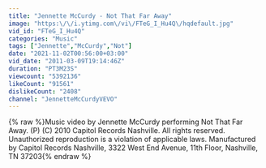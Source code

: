 ```yaml
---
title: "Jennette McCurdy - Not That Far Away"
image: "https:\/\/i.ytimg.com\/vi\/FTeG_I_Hu4Q\/hqdefault.jpg"
vid_id: "FTeG_I_Hu4Q"
categories: "Music"
tags: ["Jennette","McCurdy","Not"]
date: "2021-11-02T00:56:00+03:00"
vid_date: "2011-03-09T19:14:46Z"
duration: "PT3M23S"
viewcount: "5392136"
likeCount: "91561"
dislikeCount: "2408"
channel: "JennetteMcCurdyVEVO"
---
```

{% raw %}Music video by Jennette McCurdy performing Not That Far Away. (P) (C) 2010 Capitol Records Nashville. All rights reserved. Unauthorized reproduction is a violation of applicable laws.  Manufactured by Capitol Records Nashville, 3322 West End Avenue, 11th Floor, Nashville, TN   37203{% endraw %}
